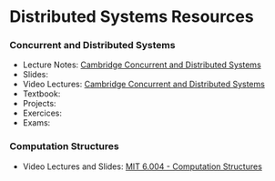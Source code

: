 # Distributed Systems Resources

### Concurrent and Distributed Systems

- Lecture Notes: [Cambridge Concurrent and Distributed Systems](https://www.cl.cam.ac.uk/teaching/2021/ConcDisSys/dist-sys-notes.pdf)
- Slides:
- Video Lectures: [Cambridge Concurrent and Distributed Systems](https://www.youtube.com/playlist?list=PLeKd45zvjcDFUEv_ohr_HdUFe97RItdiB)
- Textbook:
- Projects:
- Exercices:
- Exams:

### Computation Structures

- Video Lectures and Slides: [MIT 6.004 - Computation Structures](https://ocw.mit.edu/courses/electrical-engineering-and-computer-science/6-004-computation-structures-spring-2017/index.htm)

